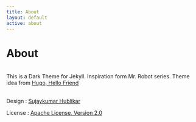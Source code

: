 ```yaml
---
title: About
layout: default
active: about
---
```


# About
<br>
This is a Dark Theme for Jekyll. Inspiration form Mr. Robot series. Theme idea from <a href="https://themes.gohugo.io/theme/hugo-theme-hello-friend/" target="_blank">Hugo, Hello Friend</a>

<br>



<br>

Design : [Sujaykumar Hublikar](https://sujaykumarh.com/blog/)

License :  [Apache License, Version 2.0](http://www.apache.org/licenses/LICENSE-2.0)